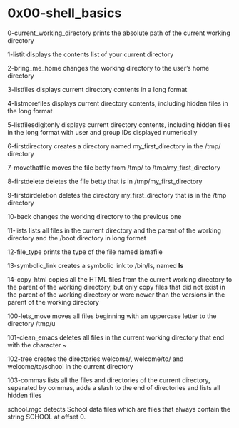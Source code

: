 # 0x00-shell_basics  

0-current_working_directory prints the absolute path of the current working directory  

1-listit displays the contents list of your current directory  

2-bring_me_home changes the working directory to the user’s home directory 

3-listfiles displays current directory contents in a long format  

4-listmorefiles displays current directory contents, including hidden files in the long format  

5-listfilesdigitonly displays current directory contents, including hidden files in the long format with user and group IDs displayed numerically  

6-firstdirectory creates a directory named my_first_directory in the /tmp/ directory 

7-movethatfile moves the file betty from /tmp/ to /tmp/my_first_directory  

8-firstdelete deletes the file betty that is in /tmp/my_first_directory  

9-firstdirdeletion deletes the directory my_first_directory that is in the /tmp directory  

10-back changes the working directory to the previous one  

11-lists lists all files in the current directory and the parent of the working directory and the /boot directory in long format  

12-file_type prints the type of the file named iamafile 

13-symbolic_link creates a symbolic link to /bin/ls, named __ls__  

14-copy_html copies all the HTML files from the current working directory to the parent of the working directory, but only copy files that did not exist in the parent of the working directory or were newer than the versions in the parent of the working directory

100-lets_move moves all files beginning with an uppercase letter to the directory /tmp/u

101-clean_emacs deletes all files in the current working directory that end with the character ~

102-tree creates the directories welcome/, welcome/to/ and welcome/to/school in the current directory

103-commas lists all the files and directories of the current directory, separated by commas, adds a slash to the end of directories and lists all hidden files 

school.mgc detects School data files which are files that always contain the string SCHOOL at offset 0.
